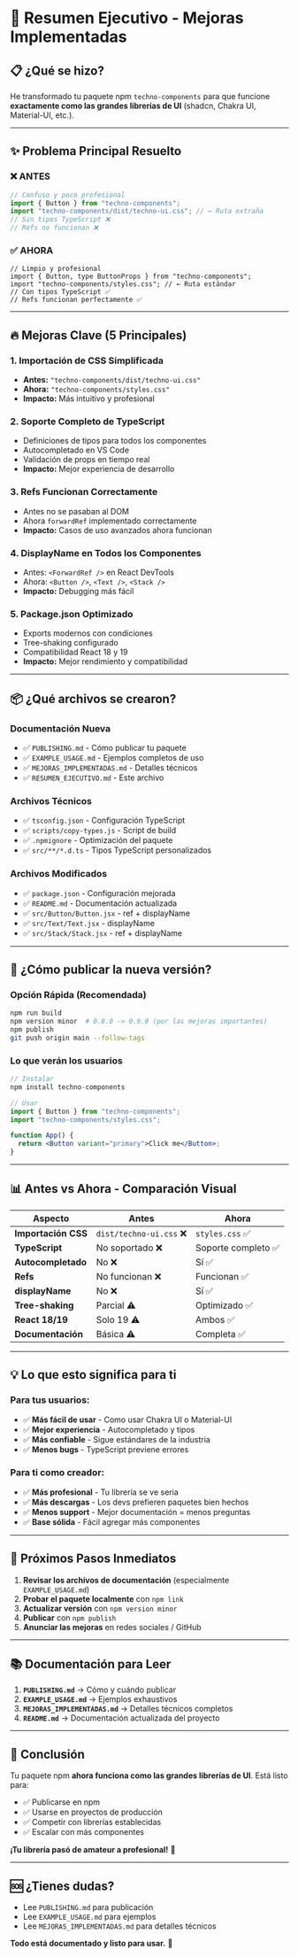 # 🎯 Resumen Ejecutivo - Mejoras Implementadas

## 📋 ¿Qué se hizo?

He transformado tu paquete npm `techno-components` para que funcione **exactamente como las grandes librerías de UI** (shadcn, Chakra UI, Material-UI, etc.).

---

## ✨ Problema Principal Resuelto

### ❌ ANTES

```jsx
// Confuso y poco profesional
import { Button } from "techno-components";
import "techno-components/dist/techno-ui.css"; // ← Ruta extraña
// Sin tipos TypeScript ❌
// Refs no funcionan ❌
```

### ✅ AHORA

```tsx
// Limpio y profesional
import { Button, type ButtonProps } from "techno-components";
import "techno-components/styles.css"; // ← Ruta estándar
// Con tipos TypeScript ✅
// Refs funcionan perfectamente ✅
```

---

## 🔥 Mejoras Clave (5 Principales)

### 1. **Importación de CSS Simplificada**

- **Antes:** `"techno-components/dist/techno-ui.css"`
- **Ahora:** `"techno-components/styles.css"`
- **Impacto:** Más intuitivo y profesional

### 2. **Soporte Completo de TypeScript**

- Definiciones de tipos para todos los componentes
- Autocompletado en VS Code
- Validación de props en tiempo real
- **Impacto:** Mejor experiencia de desarrollo

### 3. **Refs Funcionan Correctamente**

- Antes no se pasaban al DOM
- Ahora `forwardRef` implementado correctamente
- **Impacto:** Casos de uso avanzados ahora funcionan

### 4. **DisplayName en Todos los Componentes**

- Antes: `<ForwardRef />` en React DevTools
- Ahora: `<Button />`, `<Text />`, `<Stack />`
- **Impacto:** Debugging más fácil

### 5. **Package.json Optimizado**

- Exports modernos con condiciones
- Tree-shaking configurado
- Compatibilidad React 18 y 19
- **Impacto:** Mejor rendimiento y compatibilidad

---

## 📦 ¿Qué archivos se crearon?

### Documentación Nueva

- ✅ `PUBLISHING.md` - Cómo publicar tu paquete
- ✅ `EXAMPLE_USAGE.md` - Ejemplos completos de uso
- ✅ `MEJORAS_IMPLEMENTADAS.md` - Detalles técnicos
- ✅ `RESUMEN_EJECUTIVO.md` - Este archivo

### Archivos Técnicos

- ✅ `tsconfig.json` - Configuración TypeScript
- ✅ `scripts/copy-types.js` - Script de build
- ✅ `.npmignore` - Optimización del paquete
- ✅ `src/**/*.d.ts` - Tipos TypeScript personalizados

### Archivos Modificados

- ✅ `package.json` - Configuración mejorada
- ✅ `README.md` - Documentación actualizada
- ✅ `src/Button/Button.jsx` - ref + displayName
- ✅ `src/Text/Text.jsx` - displayName
- ✅ `src/Stack/Stack.jsx` - ref + displayName

---

## 🚀 ¿Cómo publicar la nueva versión?

### Opción Rápida (Recomendada)

```bash
npm run build
npm version minor  # 0.8.0 -> 0.9.0 (por las mejoras importantes)
npm publish
git push origin main --follow-tags
```

### Lo que verán los usuarios

```jsx
// Instalar
npm install techno-components

// Usar
import { Button } from "techno-components";
import "techno-components/styles.css";

function App() {
  return <Button variant="primary">Click me</Button>;
}
```

---

## 📊 Antes vs Ahora - Comparación Visual

| Aspecto             | Antes                   | Ahora               |
| ------------------- | ----------------------- | ------------------- |
| **Importación CSS** | `dist/techno-ui.css` ❌ | `styles.css` ✅     |
| **TypeScript**      | No soportado ❌         | Soporte completo ✅ |
| **Autocompletado**  | No ❌                   | Sí ✅               |
| **Refs**            | No funcionan ❌         | Funcionan ✅        |
| **displayName**     | No ❌                   | Sí ✅               |
| **Tree-shaking**    | Parcial ⚠️              | Optimizado ✅       |
| **React 18/19**     | Solo 19 ⚠️              | Ambos ✅            |
| **Documentación**   | Básica ⚠️               | Completa ✅         |

---

## 💡 Lo que esto significa para ti

### Para tus usuarios:

- ✅ **Más fácil de usar** - Como usar Chakra UI o Material-UI
- ✅ **Mejor experiencia** - Autocompletado y tipos
- ✅ **Más confiable** - Sigue estándares de la industria
- ✅ **Menos bugs** - TypeScript previene errores

### Para ti como creador:

- ✅ **Más profesional** - Tu librería se ve seria
- ✅ **Más descargas** - Los devs prefieren paquetes bien hechos
- ✅ **Menos support** - Mejor documentación = menos preguntas
- ✅ **Base sólida** - Fácil agregar más componentes

---

## 🎯 Próximos Pasos Inmediatos

1. **Revisar los archivos de documentación** (especialmente `EXAMPLE_USAGE.md`)
2. **Probar el paquete localmente** con `npm link`
3. **Actualizar versión** con `npm version minor`
4. **Publicar** con `npm publish`
5. **Anunciar las mejoras** en redes sociales / GitHub

---

## 📚 Documentación para Leer

1. **`PUBLISHING.md`** → Cómo y cuándo publicar
2. **`EXAMPLE_USAGE.md`** → Ejemplos exhaustivos
3. **`MEJORAS_IMPLEMENTADAS.md`** → Detalles técnicos completos
4. **`README.md`** → Documentación actualizada del proyecto

---

## 🎉 Conclusión

Tu paquete npm **ahora funciona como las grandes librerías de UI**. Está listo para:

- ✅ Publicarse en npm
- ✅ Usarse en proyectos de producción
- ✅ Competir con librerías establecidas
- ✅ Escalar con más componentes

**¡Tu librería pasó de amateur a profesional!** 🚀

---

## 🆘 ¿Tienes dudas?

- Lee `PUBLISHING.md` para publicación
- Lee `EXAMPLE_USAGE.md` para ejemplos
- Lee `MEJORAS_IMPLEMENTADAS.md` para detalles técnicos

**Todo está documentado y listo para usar.** 💪
